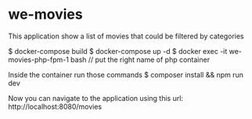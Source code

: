 # we-movies
This application show a list of movies that could be filtered by categories

$ docker-compose build
$ docker-compose up -d
$ docker exec -it we-movies-php-fpm-1 bash // put the right name of php container

Inside the container run those commands
$ composer install && npm run dev

Now you can navigate to the application using this url: http://localhost:8080/movies
